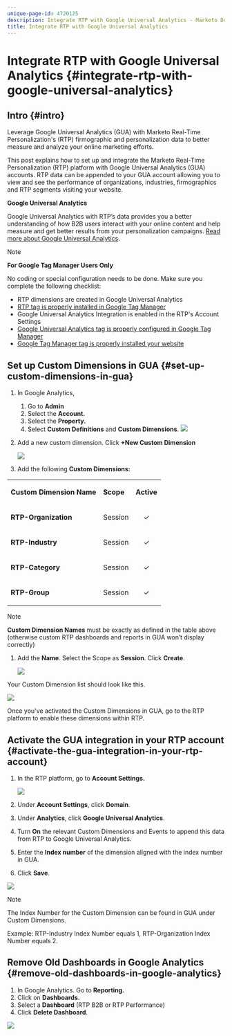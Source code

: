 ```yaml
---
unique-page-id: 4720125
description: Integrate RTP with Google Universal Analytics - Marketo Docs - Product Documentation
title: Integrate RTP with Google Universal Analytics
---
```


# Integrate RTP with Google Universal Analytics {#integrate-rtp-with-google-universal-analytics}

## Intro {#intro}

Leverage Google Universal Analytics (GUA) with Marketo Real-Time Personalization's (RTP) firmographic and personalization data to better measure and analyze your online marketing efforts.

This post explains how to set up and integrate the Marketo Real-Time Personalization (RTP) platform with Google Universal Analytics (GUA) accounts. RTP data can be appended to your GUA account allowing you to view and see the performance of organizations, industries, firmographics and RTP segments visiting your website.

**Google Universal Analytics**

Google Universal Analytics with RTP’s data provides you a better understanding of how B2B users interact with your online content and help measure and get better results from your personalization campaigns. [Read more about Google Universal Analytics](https://support.google.com/analytics/answer/2790010/?hl=en&authuser=1).

>[!NOTE]
>
>**For Google Tag Manager Users Only**
>
>No coding or special configuration needs to be done. Make sure you complete the following checklist:
>
>* RTP dimensions are created in Google Universal Analytics
>* [RTP tag is properly installed in Google Tag Manager](https://docs.marketo.com/display/public/DOCS/Implementing+RTP+using+Google+Tag+Manager)
>* Google Universal Analytics Integration is enabled in the RTP's Account Settings
>* [Google Universal Analytics tag is properly configured in Google Tag Manager](https://support.google.com/tagmanager/answer/6107124?hl=en)
>* [Google Tag Manager tag is properly installed your website](https://developers.google.com/tag-manager/quickstart)

## Set up Custom Dimensions in GUA {#set-up-custom-dimensions-in-gua}

1. In Google Analytics,

    1. Go to **Admin**
    1. Select the **Account.**
    1. Select the **Property.**
    1. Select **Custom Definitions** and **Custom Dimensions**.
       ![](assets/image2014-11-29-11-3a2-3a32.png)

1. Add a new custom dimension. Click **+New Custom Dimension**

   ![](assets/image2014-11-29-11-3a8-3a16.png)

1. Add the following **Custom Dimensions:**

<table> 
 <tbody> 
  <tr> 
   <td><p><strong>Custom Dimension Name</strong></p></td> 
   <td><p><strong>Scope</strong></p></td> 
   <td><p><strong>Active</strong></p></td> 
  </tr> 
  <tr> 
   <td><p><strong>RTP-Organization</strong></p></td> 
   <td><p>Session</p></td> 
   <td><p align="center">✓</p></td> 
  </tr> 
  <tr> 
   <td><p><strong>RTP-Industry</strong></p></td> 
   <td><p>Session</p></td> 
   <td><p align="center">✓</p></td> 
  </tr> 
  <tr> 
   <td><p><strong>RTP-Category</strong></p></td> 
   <td><p>Session</p></td> 
   <td><p align="center">✓</p></td> 
  </tr> 
  <tr> 
   <td><p><strong>RTP-Group</strong></p></td> 
   <td><p>Session</p></td> 
   <td><p align="center">✓</p></td> 
  </tr> 
 </tbody> 
</table>

   >[!NOTE]
   >
   >**Custom Dimension Names** must be exactly as defined in the table above (otherwise custom RTP dashboards and reports in GUA won’t display correctly)

1. Add the **Name**. Select the Scope as **Session**. Click **Create**.

   ![](assets/image2014-11-29-11-3a12-3a51.png)

Your Custom Dimension list should look like this.

![](assets/image2014-11-29-11-36-50-version-2.png)

Once you've activated the Custom Dimensions in GUA, go to the RTP platform to enable these dimensions within RTP.

## Activate the GUA integration in your RTP account {#activate-the-gua-integration-in-your-rtp-account}

1. In the RTP platform, go to **Account Settings.**

   ![](assets/image2014-11-29-11-3a27-3a7.png)

1. Under **Account Settings**, click **Domain**.
1. Under **Analytics**, click **Google Universal Analytics**.
1. Turn **On** the relevant Custom Dimensions and Events to append this data from RTP to Google Universal Analytics.
1. Enter the **Index number** of the dimension aligned with the index number in GUA.
1. Click **Save**.

![](assets/image2014-11-29-11-31-23-version-2.png)

>[!NOTE]
>
>The Index Number for the Custom Dimension can be found in GUA under Custom Dimensions.
>
>Example: RTP-Industry Index Number equals 1, RTP-Organization Index Number equals 2.

## Remove Old Dashboards in Google Analytics {#remove-old-dashboards-in-google-analytics}

1. In Google Analytics. Go to **Reporting.**
1. Click on **Dashboards.**
1. Select a **Dashboard** (RTP B2B or RTP Performance)
1. Click **Delete Dashboard**.

![](assets/image2014-11-29-11-3a42-3a55.png)

